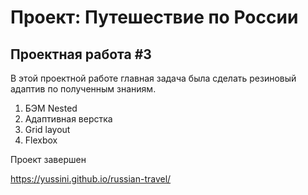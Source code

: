 # Проект: Путешествие по России

## Проектная работа #3

В этой проектной работе главная задача была сделать резиновый адаптив по полученным знаниям.

1. БЭМ Nested
2. Адаптивная верстка
4. Grid layout
5. Flexbox

Проект завершен

https://yussini.github.io/russian-travel/